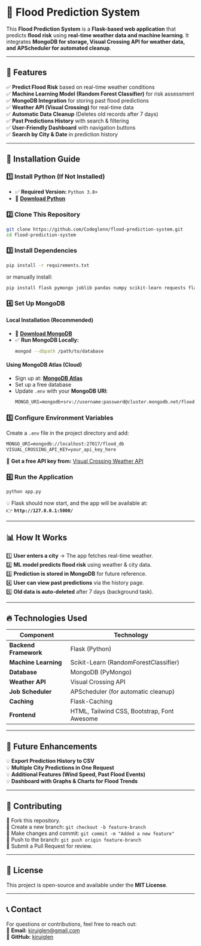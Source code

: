 # 🌊 Flood Prediction System  

This **Flood Prediction System** is a **Flask-based web application** that predicts **flood risk** using **real-time weather data and machine learning**. It integrates **MongoDB for storage, Visual Crossing API for weather data, and APScheduler for automated cleanup**.  

---

## 🚀 Features  
✅ **Predict Flood Risk** based on real-time weather conditions  
✅ **Machine Learning Model (Random Forest Classifier)** for risk assessment  
✅ **MongoDB Integration** for storing past flood predictions  
✅ **Weather API (Visual Crossing)** for real-time data  
✅ **Automatic Data Cleanup** (Deletes old records after 7 days)  
✅ **Past Predictions History** with search & filtering  
✅ **User-Friendly Dashboard** with navigation buttons  
✅ **Search by City & Date** in prediction history  

---

## 📌 Installation Guide  

### **1️⃣ Install Python (If Not Installed)**  
- ✅ **Required Version:** `Python 3.8+`  
- 📌 **[Download Python](https://www.python.org/downloads/)**  

### **2️⃣ Clone This Repository**  
```sh
git clone https://github.com/Codeglenn/flood-prediction-system.git
cd flood-prediction-system
```

### **3️⃣ Install Dependencies**  
```sh
pip install -r requirements.txt
```
or manually install:  
```sh
pip install flask pymongo joblib pandas numpy scikit-learn requests flask-caching apscheduler python-dotenv
```

### **4️⃣ Set Up MongoDB**  

#### **Local Installation (Recommended)**
- 📌 **[Download MongoDB](https://www.mongodb.com/try/download/community)**  
- ✅ **Run MongoDB Locally:**  
  ```sh
  mongod --dbpath /path/to/database
  ```

#### **Using MongoDB Atlas (Cloud)**
- Sign up at: **[MongoDB Atlas](https://www.mongodb.com/atlas)**  
- Set up a free database  
- Update `.env` with your **MongoDB URI**:  
  ```txt
  MONGO_URI=mongodb+srv://username:password@cluster.mongodb.net/flood_db?retryWrites=true&w=majority
  ```

### **5️⃣ Configure Environment Variables**
Create a `.env` file in the project directory and add:  
```txt
MONGO_URI=mongodb://localhost:27017/flood_db
VISUAL_CROSSING_API_KEY=your_api_key_here
```
📌 **Get a free API key from:** [Visual Crossing Weather API](https://www.visualcrossing.com/)  

### **6️⃣ Run the Application**
```sh
python app.py
```
💡 Flask should now start, and the app will be available at:  
👉 **`http://127.0.0.1:5000/`**  

---

## 📊 How It Works  
1️⃣ **User enters a city** → The app fetches real-time weather.  
2️⃣ **ML model predicts flood risk** using weather & city data.  
3️⃣ **Prediction is stored in MongoDB** for future reference.  
4️⃣ **User can view past predictions** via the history page.  
5️⃣ **Old data is auto-deleted** after 7 days (background task).  

---

## 🔥 Technologies Used  
| Component              | Technology  |
|------------------------|------------|
| **Backend Framework**  | Flask (Python) |
| **Machine Learning**   | Scikit-Learn (RandomForestClassifier) |
| **Database**          | MongoDB (PyMongo) |
| **Weather API**       | Visual Crossing API |
| **Job Scheduler**     | APScheduler (for automatic cleanup) |
| **Caching**          | Flask-Caching |
| **Frontend**          | HTML, Tailwind CSS, Bootstrap, Font Awesome |

---

## 🎯 Future Enhancements  
💡 **Export Prediction History to CSV**  
💡 **Multiple City Predictions in One Request**  
💡 **Additional Features (Wind Speed, Past Flood Events)**  
💡 **Dashboard with Graphs & Charts for Flood Trends**  

---

## 🤝 Contributing  
🔹 Fork this repository.  
🔹 Create a new branch: `git checkout -b feature-branch`  
🔹 Make changes and commit: `git commit -m "Added a new feature"`  
🔹 Push to the branch: `git push origin feature-branch`  
🔹 Submit a Pull Request for review.  

---

## 📝 License  
This project is open-source and available under the **MIT License**.  

---

## 📞 Contact  
For questions or contributions, feel free to reach out:  
📧 **Email:** kiruiglen@gmail.com  
🐙 **GitHub:** [kiruiglen](https://github.com/Codeglenn)  

